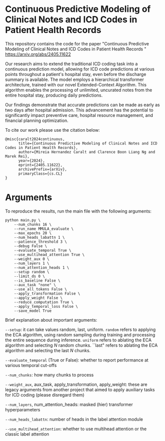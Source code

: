 # Continuous Predictive Modeling of Clinical Notes and ICD Codes in Patient Health Records


This repository contains the code for the paper "Continuous Predictive Modeling of Clinical Notes and ICD Codes in Patient Health Records
" https://arxiv.org/abs/2405.11622

Our research aims to extend the traditional ICD coding task into a continuous prediction model, allowing for ICD code predictions at various points throughout a patient's hospital stay, even before the discharge summary is available. The model employs a hierarchical transformer architecture, trained with our novel Extended-Context Algorithm. This algorithm enables the processing of unlimited, uncurated notes from the entire hospital stay, producing daily predictions.

Our findings demonstrate that accurate predictions can be made as early as two days after hospital admission. This advancement has the potential to significantly impact preventive care, hospital resource management, and financial planning optimization.

To cite our work please use the citation below:
```
@misc{caralt2024continuous,
      title={Continuous Predictive Modeling of Clinical Notes and ICD Codes in Patient Health Records}, 
      author={Mireia Hernandez Caralt and Clarence Boon Liang Ng and Marek Rei},
      year={2024},
      eprint={2405.11622},
      archivePrefix={arXiv},
      primaryClass={cs.CL}
}
```

# Arguments


To reproduce the results, run the main file with the following arguments:
```
python main.py \
    --num_chunks 16 \
    --run_name MMULA_evaluate \
    --max_epochs 20 \
    --num_heads_labattn 1 \
    --patience_threshold 3 \
    --debug False \
    --evaluate_temporal True \
    --use_multihead_attention True \
    --weight_aux 0 \
    --num_layers 1 \
    --num_attention_heads 1 \
    --setup random \
    --limit_ds 0 \
    --is_baseline False \
    --aux_task "none" \
    --use_all_tokens False \
    --apply_transformation False \
    --apply_weight False \
    --reduce_computation True \
    --apply_temporal_loss False \
    --save_model True
```
Brief explanation about important arguments:

```--setup```: it can take values random, last, uniform. ``random`` refers to applying the ECA algorithm, using random sampling during training and processing the entire sequence during inference. ``uniform`` refers to ablating the ECA algorithm and selecting $N$ random chunks. ``last" refers to ablating the ECA algorithm and selecting the last $N$ chunks.

```--evaluate_temporal``` (True or False): whether to report performance at various temporal cut-offs

```--num_chunks```: how many chunks to process

```--weight_aux```, aux_task, apply_transformation, apply_weight: these are legacy arguments from another project that aimed to apply auxiliary tasks for ICD coding (please disregard them)

```--num_layers```, num_attention_heads: masked (hier) transformer hyperparameters

```--num_heads_labattn```: number of heads in the label attention module

```--use_multihead_attention```: whether to use multihead attention or the classic label attention


